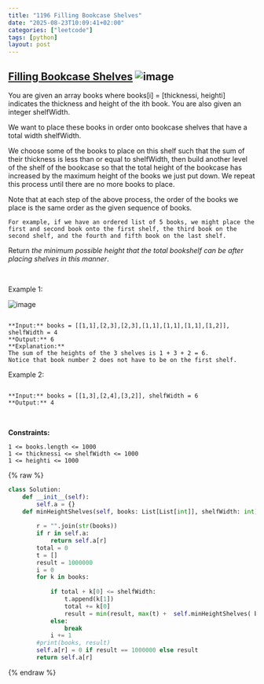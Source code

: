 ```yaml
---
title: "1196 Filling Bookcase Shelves"
date: "2025-08-23T10:09:41+02:00"
categories: ["leetcode"]
tags: [python]
layout: post
---
```


## [Filling Bookcase Shelves](https://leetcode.com/problems/filling-bookcase-shelves) ![image](https://img.shields.io/badge/Difficulty-Medium-orange)

You are given an array books where books[i] = [thicknessi, heighti] indicates the thickness and height of the ith book. You are also given an integer shelfWidth.

We want to place these books in order onto bookcase shelves that have a total width shelfWidth.

We choose some of the books to place on this shelf such that the sum of their thickness is less than or equal to shelfWidth, then build another level of the shelf of the bookcase so that the total height of the bookcase has increased by the maximum height of the books we just put down. We repeat this process until there are no more books to place.

Note that at each step of the above process, the order of the books we place is the same order as the given sequence of books.

	For example, if we have an ordered list of 5 books, we might place the first and second book onto the first shelf, the third book on the second shelf, and the fourth and fifth book on the last shelf.

Return *the minimum possible height that the total bookshelf can be after placing shelves in this manner*.

 

Example 1:

![image](https://assets.leetcode.com/uploads/2019/06/24/shelves.png)
```

**Input:** books = [[1,1],[2,3],[2,3],[1,1],[1,1],[1,1],[1,2]], shelfWidth = 4
**Output:** 6
**Explanation:**
The sum of the heights of the 3 shelves is 1 + 3 + 2 = 6.
Notice that book number 2 does not have to be on the first shelf.

```

Example 2:

```

**Input:** books = [[1,3],[2,4],[3,2]], shelfWidth = 6
**Output:** 4

```

 

**Constraints:**

	1 <= books.length <= 1000
	1 <= thicknessi <= shelfWidth <= 1000
	1 <= heighti <= 1000

{% raw %}
```python
class Solution:
    def __init__(self):
        self.a = {}
    def minHeightShelves(self, books: List[List[int]], shelfWidth: int) -> int:
        
        r = "".join(str(books))
        if r in self.a:
            return self.a[r]
        total = 0
        t = []
        result = 1000000
        i = 0
        for k in books:
            
            if total + k[0] <= shelfWidth:
                t.append(k[1])
                total += k[0]
                result = min(result, max(t) +  self.minHeightShelves( books[i+1:], shelfWidth))
            else:
                break
            i += 1
        #print(books, result)
        self.a[r] = 0 if result == 1000000 else result
        return self.a[r]
```
{% endraw %}
